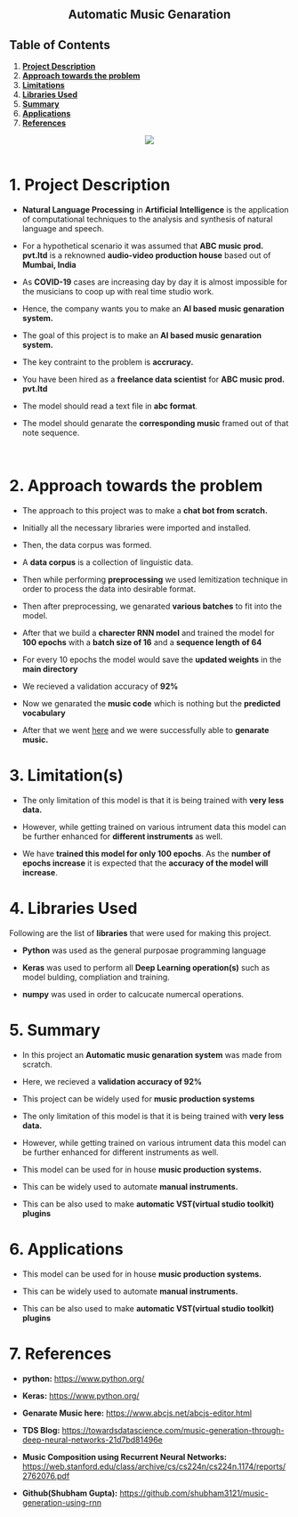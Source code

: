 

<center><h2><b>Automatic Music Genaration</b></h2></center>

## **Table of Contents**

1. [**Project Description**](#Section1)<br>
2. [**Approach towards the problem**](#Section2)<br>
3. [**Limitations**](#Section3)<br>
4. [**Libraries Used**](#Section4)<br>
5. [**Summary**](#Section5)<br>
6. [**Applications**](#Section6)<br>
7. [**References**](#Section7)<br>

<center><img  src = "https://cdn.dribbble.com/users/316072/screenshots/10724786/laptop_music_animation_01_1600x1200.gif"></center>

<br>

<a id=Section1></a>
# **1. Project Description**

- **Natural Language Processing** in **Artificial Intelligence** is the application of computational techniques to the analysis and synthesis of natural language and speech.

- For a hypothetical scenario it was assumed that **ABC music prod. pvt.ltd** is a reknowned **audio-video production house** based out of **Mumbai, India**

- As **COVID-19** cases are increasing day by day it is almost impossible for the musicians to coop up with real time studio work.

- Hence, the company wants you to make an **AI based music genaration system.**

- The goal of this project is to make an **AI based music genaration system.**

- The key contraint to the problem is **accruracy.**

- You have been hired as a **freelance data scientist** for **ABC music prod. pvt.ltd**

- The model should read a text file in **abc format**.

- The model should genarate the **corresponding music** framed out of that note sequence.
<br>


<a id=Section2></a>
# **2. Approach towards the problem**

- The approach to this project was to make a **chat bot from scratch.**

- Initially all the necessary libraries were imported and installed.

- Then, the data corpus was formed. 

- A **data corpus** is a collection of linguistic data.

- Then while performing **preprocessing** we used lemitization technique in order to process the data into desirable format. 

- Then after preprocessing, we genarated **various batches** to fit into the model.

- After that we build a **charecter RNN model** and trained the model for **100 epochs** with a  **batch size of 16** and a **sequence length of 64**

- For every 10 epochs the model would save the **updated weights** in the **main directory** 

- We recieved a validation accuracy of **92%**

- Now we genarated the **music code** which is nothing but the **predicted vocabulary**
 
- After that we went <a  href="https://www.abcjs.net/abcjs-editor.html">here</a> and we were successfully able to **genarate music.**  

<a id=Section3></a>
# 3. Limitation(s)   
- The only limitation of this model is that it is being trained with **very less data.**

- However, while getting trained on various intrument data this model can be further enhanced for **different instruments** as well.

- We have **trained this model for only 100 epochs**. As the **number of epochs increase** it is expected that the **accuracy of the model will increase**.
   
<a id=Section4></a>
# **4. Libraries Used**

Following are the list of **libraries** that were used for making this project.

- **Python** was used as the general purposae programming language 
- **Keras** was used to perform all **Deep Learning operation(s)** such as model bulding, compliation and training. 

- **numpy** was used in order to calcucate numercal operations.


<a id=Section5></a>
# **5. Summary**
- In this project an **Automatic music genaration system** was made from scratch.

- Here, we recieved a **validation accuracy of 92%**

- This project can be widely used for **music production systems**

- The only limitation of this model is that it is being trained with **very less data.**

- However, while getting trained on various intrument data this model can be further enhanced for different instruments as well.

- This model can be used for in house **music production systems.**

- This can be widely used to automate **manual instruments.**

- This can be also used to make **automatic VST(virtual studio toolkit) plugins**
<a id=Section6></a>
# **6. Applications**

- This model can be used for in house **music production systems.**

- This can be widely used to automate **manual instruments.**

- This can be also used to make **automatic VST(virtual studio toolkit) plugins**


<a id=Section7></a>
# **7. References**

- **python:** https://www.python.org/

-  **Keras:** https://www.python.org/

-  **Genarate Music here:** https://www.abcjs.net/abcjs-editor.html

- **TDS Blog:** https://towardsdatascience.com/music-generation-through-deep-neural-networks-21d7bd81496e

- **Music Composition using Recurrent Neural Networks:** https://web.stanford.edu/class/archive/cs/cs224n/cs224n.1174/reports/2762076.pdf

- **Github(Shubham Gupta):** https://github.com/shubham3121/music-generation-using-rnn
<!--stackedit_data:
eyJoaXN0b3J5IjpbMjExMzEyOTg5MV19
-->